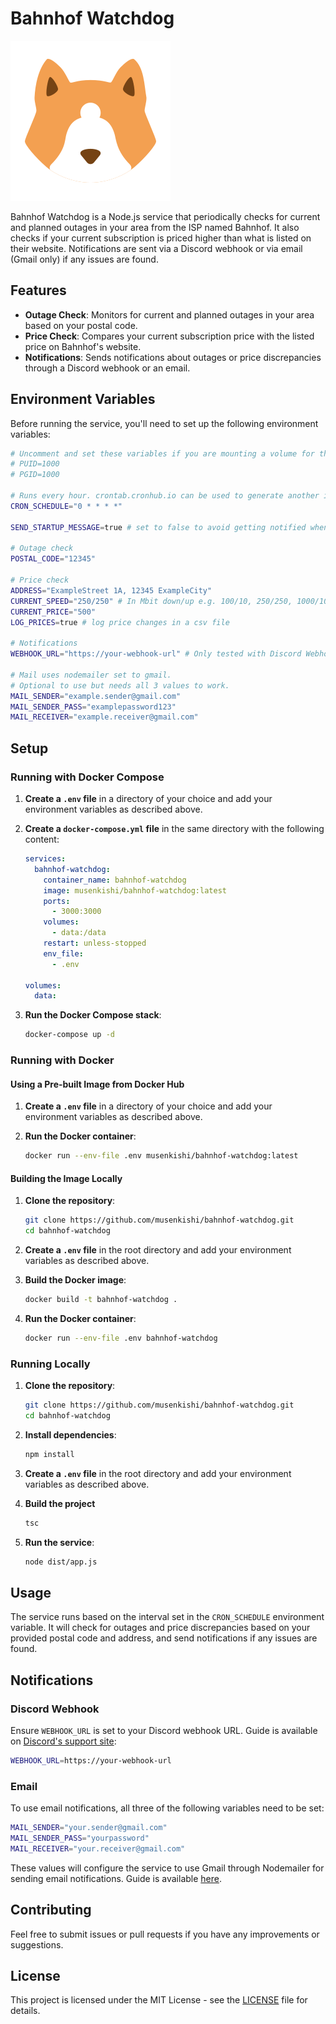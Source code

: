# Bahnhof Watchdog

![](assets/bwatchdog.svg)

Bahnhof Watchdog is a Node.js service that periodically checks for current and planned outages in your area from the ISP named Bahnhof. It also checks if your current subscription is priced higher than what is listed on their website. Notifications are sent via a Discord webhook or via email (Gmail only) if any issues are found.

## Features

- **Outage Check**: Monitors for current and planned outages in your area based on your postal code.
- **Price Check**: Compares your current subscription price with the listed price on Bahnhof's website.
- **Notifications**: Sends notifications about outages or price discrepancies through a Discord webhook or an email.

## Environment Variables

Before running the service, you'll need to set up the following environment variables:

```bash
# Uncomment and set these variables if you are mounting a volume for the data directory.
# PUID=1000
# PGID=1000

# Runs every hour. crontab.cronhub.io can be used to generate another interval
CRON_SCHEDULE="0 * * * *" 

SEND_STARTUP_MESSAGE=true # set to false to avoid getting notified when the service starts

# Outage check
POSTAL_CODE="12345"

# Price check
ADDRESS="ExampleStreet 1A, 12345 ExampleCity"
CURRENT_SPEED="250/250" # In Mbit down/up e.g. 100/10, 250/250, 1000/1000...
CURRENT_PRICE="500"
LOG_PRICES=true # log price changes in a csv file

# Notifications
WEBHOOK_URL="https://your-webhook-url" # Only tested with Discord Webhook bot

# Mail uses nodemailer set to gmail.
# Optional to use but needs all 3 values to work.
MAIL_SENDER="example.sender@gmail.com"
MAIL_SENDER_PASS="examplepassword123"
MAIL_RECEIVER="example.receiver@gmail.com"
```

## Setup

### Running with Docker Compose

1. **Create a `.env` file** in a directory of your choice and add your environment variables as described above.

2. **Create a `docker-compose.yml` file** in the same directory with the following content:

    ```yaml
    services:
      bahnhof-watchdog:
        container_name: bahnhof-watchdog
        image: musenkishi/bahnhof-watchdog:latest
        ports:
          - 3000:3000
        volumes:
          - data:/data
        restart: unless-stopped
        env_file:
          - .env
    
    volumes:
      data:
    ```

3. **Run the Docker Compose stack**:

    ```bash
    docker-compose up -d
    ```

### Running with Docker

#### Using a Pre-built Image from Docker Hub

1. **Create a `.env` file** in a directory of your choice and add your environment variables as described above.

2. **Run the Docker container**:

    ```bash
    docker run --env-file .env musenkishi/bahnhof-watchdog:latest
    ```

#### Building the Image Locally

1. **Clone the repository**:

    ```bash
    git clone https://github.com/musenkishi/bahnhof-watchdog.git
    cd bahnhof-watchdog
    ```

2. **Create a `.env` file** in the root directory and add your environment variables as described above.

3. **Build the Docker image**:

    ```bash
    docker build -t bahnhof-watchdog .
    ```

4. **Run the Docker container**:

    ```bash
    docker run --env-file .env bahnhof-watchdog
    ```

### Running Locally

1. **Clone the repository**:

    ```bash
    git clone https://github.com/musenkishi/bahnhof-watchdog.git
    cd bahnhof-watchdog
    ```

2. **Install dependencies**:

    ```bash
    npm install
    ```

3. **Create a `.env` file** in the root directory and add your environment variables as described above.

4. **Build the project**

    ```bash
    tsc
    ```

5. **Run the service**:

    ```bash
    node dist/app.js
    ```

## Usage

The service runs based on the interval set in the `CRON_SCHEDULE` environment variable. It will check for outages and price discrepancies based on your provided postal code and address, and send notifications if any issues are found.

## Notifications

### Discord Webhook

Ensure `WEBHOOK_URL` is set to your Discord webhook URL. Guide is available on [Discord's support site](https://support.discord.com/hc/en-us/articles/228383668-Intro-to-Webhooks):

```bash
WEBHOOK_URL=https://your-webhook-url
```

### Email

To use email notifications, all three of the following variables need to be set:

```bash
MAIL_SENDER="your.sender@gmail.com"
MAIL_SENDER_PASS="yourpassword"
MAIL_RECEIVER="your.receiver@gmail.com"
```

These values will configure the service to use Gmail through Nodemailer for sending email notifications. Guide is available [here](https://nodemailer.com/usage/using-gmail/).

## Contributing

Feel free to submit issues or pull requests if you have any improvements or suggestions.

## License

This project is licensed under the MIT License - see the [LICENSE](LICENSE) file for details.
